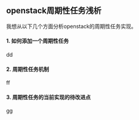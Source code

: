 openstack周期性任务浅析
------
我想从以下几个方面分析openstack的周期性任务实现。  
#### 1. 如何添加一个周期性任务  
dd
#### 2. 周期性任务机制  
ff
#### 3. 周期性任务的当前实现的待改进点 
gg
